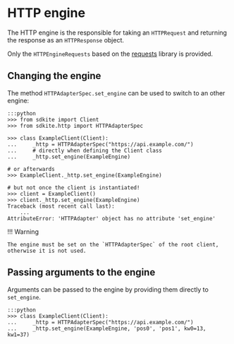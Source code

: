 # HTTP engine

The HTTP engine is the responsible for taking an `HTTPRequest` and returning the
response as an `HTTPResponse` object.

Only the `HTTPEngineRequests` based on the [requests](https://github.com/psf/requests)
library is provided.

## Changing the engine

The method `HTTPAdapterSpec.set_engine` can be used to switch to an other engine:

    :::python
    >>> from sdkite import Client
    >>> from sdkite.http import HTTPAdapterSpec

    >>> class ExampleClient(Client):
    ...     _http = HTTPAdapterSpec("https://api.example.com/")
    ...     # directly when defining the Client class
    ...     _http.set_engine(ExampleEngine)

    # or afterwards
    >>> ExampleClient._http.set_engine(ExampleEngine)

    # but not once the client is instantiated!
    >>> client = ExampleClient()
    >>> client._http.set_engine(ExampleEngine)
    Traceback (most recent call last):
        ...
    AttributeError: 'HTTPAdapter' object has no attribute 'set_engine'

!!! Warning

    The engine must be set on the `HTTPAdapterSpec` of the root client, otherwise it is not used.

## Passing arguments to the engine

Arguments can be passed to the engine by providing them directly to `set_engine`.

    :::python
    >>> class ExampleClient(Client):
    ...     _http = HTTPAdapterSpec("https://api.example.com/")
    ...     _http.set_engine(ExampleEngine, 'pos0', 'pos1', kw0=13, kw1=37)
